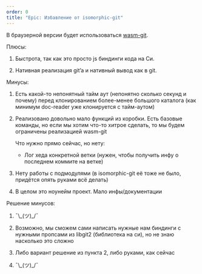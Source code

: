 ```yaml
---
order: 0
title: "Epic: Избавление от isomorphic-git"
---
```


В браузерной версии будет использоваться [wasm-git](https://github.com/petersalomonsen/wasm-git).

Плюсы:

1. Быстрота, так как это просто js биндинги кода на Си.

2. Нативная реализация git’a и нативный вывод как в git.

Минусы:

1. Есть какой-то непонятный тайм аут (непонятно сколько секунд и почему) перед клонированием более-менее большого каталога (как минимум doc-reader уже клонируется с тайм-аутом)

2. Реализовано довольно мало функций из коробки. Есть базовые команды, но если мы хотим что-то хитрое сделать, то мы будем ограничены реализацией wasm-git

   Что нужно прямо сейчас, но нету:

   -  Лог хеда конкретной ветки (нужен, чтобы получить инфу о последнем коммите на ветке)

3. Нету работы с подмодулями (в isomorphic-git её тоже не было, придётся опять руками всё делать)

4. В целом это ноунейм проект. Мало инфы/документации

Решение минусов:

1.  ¯\\\_(ツ)\_/¯

2. Возможно, мы сможем сами написать нужные нам биндинги с нужными пропсами из libgit2 (библиотека на си), но не знаю насколько это сложно

3. Либо вариант решение из пункта 2, либо руками, как сейчас

4. ¯\\\_(ツ)\_/¯
